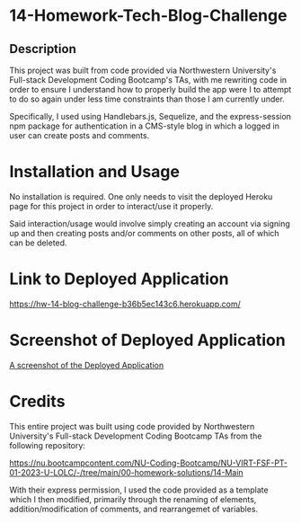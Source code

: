 # 14-Homework-Tech-Blog-Challenge

## Description
This project was built from code provided via Northwestern University's Full-stack Development Coding Bootcamp's TAs, with me rewriting code in order to ensure I understand how to properly build the app were I to attempt to do so again under less time constraints than those I am currently under.

Specifically, I used using Handlebars.js, Sequelize, and the express-session npm package for authentication in a CMS-style blog in which a logged in user can create posts and comments.

# Installation and Usage
No installation is required. One only needs to visit the deployed Heroku page for this project in order to interact/use it properly. 

Said interaction/usage would involve simply creating an account via signing up and then creating posts and/or comments on other posts, all of which can be deleted.

# Link to Deployed Application
https://hw-14-blog-challenge-b36b5ec143c6.herokuapp.com/

# Screenshot of Deployed Application
[A screenshot of the Deployed Application]()

# Credits
This entire project was built using code provided by Northwestern University's Full-stack Development Coding Bootcamp TAs from the following repository:

https://nu.bootcampcontent.com/NU-Coding-Bootcamp/NU-VIRT-FSF-PT-01-2023-U-LOLC/-/tree/main/00-homework-solutions/14-Main

With their express permission, I used the code provided as a template which I then modified, primarily through the renaming of elements, addition/modification of comments, and rearrangemet of variables.